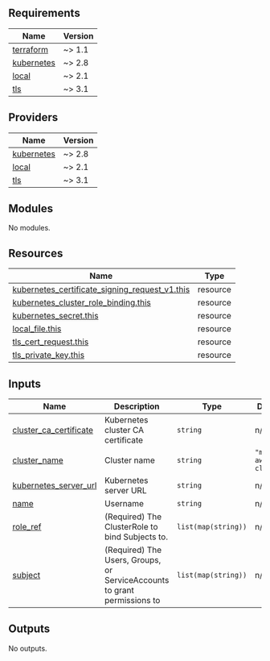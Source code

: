 ## Requirements

| Name | Version |
|------|---------|
| <a name="requirement_terraform"></a> [terraform](#requirement\_terraform) | ~> 1.1 |
| <a name="requirement_kubernetes"></a> [kubernetes](#requirement\_kubernetes) | ~> 2.8 |
| <a name="requirement_local"></a> [local](#requirement\_local) | ~> 2.1 |
| <a name="requirement_tls"></a> [tls](#requirement\_tls) | ~> 3.1 |

## Providers

| Name | Version |
|------|---------|
| <a name="provider_kubernetes"></a> [kubernetes](#provider\_kubernetes) | ~> 2.8 |
| <a name="provider_local"></a> [local](#provider\_local) | ~> 2.1 |
| <a name="provider_tls"></a> [tls](#provider\_tls) | ~> 3.1 |

## Modules

No modules.

## Resources

| Name | Type |
|------|------|
| [kubernetes_certificate_signing_request_v1.this](https://registry.terraform.io/providers/hashicorp/kubernetes/latest/docs/resources/certificate_signing_request_v1) | resource |
| [kubernetes_cluster_role_binding.this](https://registry.terraform.io/providers/hashicorp/kubernetes/latest/docs/resources/cluster_role_binding) | resource |
| [kubernetes_secret.this](https://registry.terraform.io/providers/hashicorp/kubernetes/latest/docs/resources/secret) | resource |
| [local_file.this](https://registry.terraform.io/providers/hashicorp/local/latest/docs/resources/file) | resource |
| [tls_cert_request.this](https://registry.terraform.io/providers/hashicorp/tls/latest/docs/resources/cert_request) | resource |
| [tls_private_key.this](https://registry.terraform.io/providers/hashicorp/tls/latest/docs/resources/private_key) | resource |

## Inputs

| Name | Description | Type | Default | Required |
|------|-------------|------|---------|:--------:|
| <a name="input_cluster_ca_certificate"></a> [cluster\_ca\_certificate](#input\_cluster\_ca\_certificate) | Kubernetes cluster CA certificate | `string` | n/a | yes |
| <a name="input_cluster_name"></a> [cluster\_name](#input\_cluster\_name) | Cluster name | `string` | `"my-awesome-cluster"` | no |
| <a name="input_kubernetes_server_url"></a> [kubernetes\_server\_url](#input\_kubernetes\_server\_url) | Kubernetes server URL | `string` | n/a | yes |
| <a name="input_name"></a> [name](#input\_name) | Username | `string` | n/a | yes |
| <a name="input_role_ref"></a> [role\_ref](#input\_role\_ref) | (Required) The ClusterRole to bind Subjects to. | `list(map(string))` | n/a | yes |
| <a name="input_subject"></a> [subject](#input\_subject) | (Required) The Users, Groups, or ServiceAccounts to grant permissions to | `list(map(string))` | n/a | yes |

## Outputs

No outputs.
